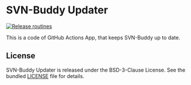 # SVN-Buddy Updater

[![Release routines](https://github.com/console-helpers/svn-buddy-updater/actions/workflows/snapshot_create.yml/badge.svg)](https://github.com/console-helpers/svn-buddy-updater/actions/workflows/snapshot_create.yml)

This is a code of GitHub Actions App, that keeps SVN-Buddy up to date.

## License

SVN-Buddy Updater is released under the BSD-3-Clause License. See the bundled [LICENSE](LICENSE) file for details.
